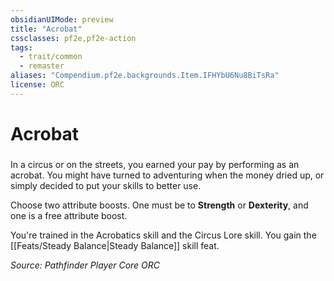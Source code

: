```yaml
---
obsidianUIMode: preview
title: "Acrobat"
cssclasses: pf2e,pf2e-action
tags:
  - trait/common
  - remaster
aliases: "Compendium.pf2e.backgrounds.Item.IFHYbU6Nu8BiTsRa"
license: ORC
---
```

# Acrobat

### 






In a circus or on the streets, you earned your pay by performing as an acrobat. You might have turned to adventuring when the money dried up, or simply decided to put your skills to better use.

Choose two attribute boosts. One must be to **Strength** or **Dexterity**, and one is a free attribute boost.

You're trained in the Acrobatics skill and the Circus Lore skill. You gain the [[Feats/Steady Balance|Steady Balance]] skill feat.

*Source: Pathfinder Player Core*
*ORC*